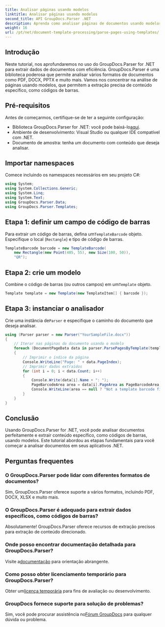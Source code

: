 ```yaml
---
title: Analisar páginas usando modelos
linktitle: Analisar páginas usando modelos
second_title: API GroupDocs.Parser .NET
description: Aprenda como analisar páginas de documentos usando modelos em .NET com GroupDocs.Parser. Extraia conteúdo específico de forma eficiente para suas aplicações.
weight: 16
url: /pt/net/document-template-processing/parse-pages-using-templates/
---
```

## Introdução
Neste tutorial, nos aprofundaremos no uso do GroupDocs.Parser for .NET para extrair dados de documentos com eficiência. GroupDocs.Parser é uma biblioteca poderosa que permite analisar vários formatos de documentos como PDF, DOCX, PPTX e muito mais. Vamos nos concentrar na análise de páginas usando modelos, que permitem a extração precisa de conteúdo específico, como códigos de barras.
## Pré-requisitos
Antes de começarmos, certifique-se de ter a seguinte configuração:
-  Biblioteca GroupDocs.Parser for .NET: você pode baixá-lo[aqui](https://releases.groupdocs.com/parser/net/).
- Ambiente de desenvolvimento: Visual Studio ou qualquer IDE compatível com .NET.
- Documento de amostra: tenha um documento com conteúdo que deseja analisar.

## Importar namespaces
Comece incluindo os namespaces necessários em seu projeto C#:
```csharp
using System;
using System.Collections.Generic;
using System.Linq;
using System.Text;
using GroupDocs.Parser.Data;
using GroupDocs.Parser.Templates;
```
## Etapa 1: definir um campo de código de barras
 Para extrair um código de barras, defina um`TemplateBarcode` objeto. Especifique o local (`Rectangle`) e tipo de código de barras.
```csharp
TemplateBarcode barcode = new TemplateBarcode(
    new Rectangle(new Point(405, 55), new Size(100, 50)),
    "QR");
```
## Etapa 2: crie um modelo
 Combine o código de barras (ou outros campos) em um`Template` objeto.
```csharp
Template template = new Template(new TemplateItem[] { barcode });
```
## Etapa 3: instanciar o analisador
 Crie uma instância de`Parser` e especifique o caminho do documento que deseja analisar.
```csharp
using (Parser parser = new Parser("YourSampleFile.docx"))
{
    // Iterar nas páginas do documento usando o modelo
    foreach (DocumentPageData data in parser.ParsePagesByTemplate(template))
    {
        // Imprimir o índice da página
        Console.WriteLine("Page: " + data.PageIndex);
        // Imprimir dados extraídos
        for (int i = 0; i < data.Count; i++)
        {
            Console.Write(data[i].Name + ": ");
            PageBarcodeArea area = data[i].PageArea as PageBarcodeArea;
            Console.WriteLine(area == null ? "Not a template barcode field" : area.Value);
        }
    }
}
```

## Conclusão
Usando GroupDocs.Parser for .NET, você pode analisar documentos perfeitamente e extrair conteúdo específico, como códigos de barras, usando modelos. Este tutorial abordou as etapas fundamentais para você começar a analisar documentos em seus aplicativos .NET.

## Perguntas frequentes
### O GroupDocs.Parser pode lidar com diferentes formatos de documentos?
Sim, GroupDocs.Parser oferece suporte a vários formatos, incluindo PDF, DOCX, XLSX e muito mais.
### O GroupDocs.Parser é adequado para extrair dados específicos, como códigos de barras?
Absolutamente! GroupDocs.Parser oferece recursos de extração precisos para extração de conteúdo direcionado.
### Onde posso encontrar documentação detalhada para GroupDocs.Parser?
 Visite a[documentação](https://tutorials.groupdocs.com/parser/net/) para orientação abrangente.
### Como posso obter licenciamento temporário para GroupDocs.Parser?
 Obter um[licença temporária](https://purchase.groupdocs.com/temporary-license/) para fins de avaliação ou desenvolvimento.
### GroupDocs fornece suporte para solução de problemas?
 Sim, você pode procurar assistência no[Fórum GroupDocs](https://forum.groupdocs.com/c/parser/17) para qualquer dúvida ou problema.